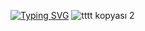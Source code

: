 [![Typing SVG](https://readme-typing-svg.demolab.com?font=Odibee+Sans&size=35&duration=3000&pause=100&color=5A5A5A&repeat=false&width=435&lines=Hey+you+!;I'm+Berat+Ridvan..;..an+iOS+Developer+;Let's+eat%2C+sleep+and+more+coding..;..and+more+smile.+%E3%83%83;We+can+do+that+mate+!+%F0%9F%A4%9C%F0%9F%8F%BB%F0%9F%A4%9B%F0%9F%8F%BB;Right%3F+)](https://git.io/typing-svg)
![tttt kopyası 2](https://github.com/beratridvanasilturk/beratridvanasilturk/assets/99040236/a75f04a3-e44a-4fc1-8751-858ad92eb531)





<!--  ### My Stats:
[![Top Langs](https://github-readme-stats.vercel.app/api/top-langs/?username=beratridvanasilturk&layout=compact&theme=vision-friendly-dark)](https://github.com/anuraghazra/github-readme-stats)
 ___ [![GitHub Streak](https://github-readme-streak-stats.herokuapp.com?user=beratridvanasilturk&theme=dark&date_format=j%2Fn%5B%2FY%5D&mode=weekly&fire=FF0000&background=000000&currStreakNum=FFF300&stroke=FF0000C0&ring=00FFEB&sideNums=FF5959)](https://git.io/streak-stats)
 -->
